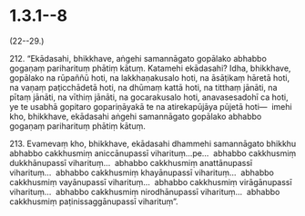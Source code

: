 # 1.3.1--8

(22--29.)

212\. “Ekādasahi, bhikkhave, aṅgehi samannāgato gopālako abhabbo gogaṇaṃ pariharituṃ phātiṃ kātuṃ. Katamehi ekādasahi? Idha, bhikkhave, gopālako na rūpaññū hoti, na lakkhaṇakusalo hoti, na āsāṭikaṃ hāretā hoti, na vaṇaṃ paṭicchādetā hoti, na dhūmaṃ kattā hoti, na titthaṃ jānāti, na pītaṃ jānāti, na vīthiṃ jānāti, na gocarakusalo hoti, anavasesadohī ca hoti, ye te usabhā gopitaro gopariṇāyakā te na atirekapūjāya pūjetā hoti—  imehi kho, bhikkhave, ekādasahi aṅgehi samannāgato gopālako abhabbo gogaṇaṃ pariharituṃ phātiṃ kātuṃ.

213\. Evamevaṃ kho, bhikkhave, ekādasahi dhammehi samannāgato bhikkhu abhabbo cakkhusmiṃ aniccānupassī viharituṃ…pe…  abhabbo cakkhusmiṃ dukkhānupassī viharituṃ…  abhabbo cakkhusmiṃ anattānupassī viharituṃ…  abhabbo cakkhusmiṃ khayānupassī viharituṃ…  abhabbo cakkhusmiṃ vayānupassī viharituṃ…  abhabbo cakkhusmiṃ virāgānupassī viharituṃ…  abhabbo cakkhusmiṃ nirodhānupassī viharituṃ…  abhabbo cakkhusmiṃ paṭinissaggānupassī viharituṃ”.
